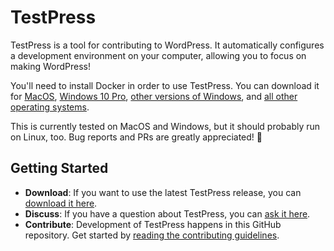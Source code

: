 # TestPress

TestPress is a tool for contributing to WordPress. It automatically configures a development environment on your computer, allowing you to focus on making WordPress!

You'll need to install Docker in order to use TestPress. You can download it for [MacOS](https://download.docker.com/mac/stable/Docker.dmg), [Windows 10 Pro](https://download.docker.com/win/stable/Docker%20for%20Windows%20Installer.exe), [other versions of Windows](https://github.com/docker/toolbox/releases), and [all other operating systems](https://hub.docker.com/search/?type=edition&offering=community).

This is currently tested on MacOS and Windows, but it should probably run on Linux, too. Bug reports and PRs are greatly appreciated! 💖

## Getting Started

- **Download**: If you want to use the latest TestPress release, you can [download it here](https://github.com/pento/testpress/releases).
- **Discuss**: If you have a question about TestPress, you can [ask it here](https://github.com/pento/testpress/issues/new?template=question.md).
- **Contribute**: Development of TestPress happens in this GitHub repository. Get started by [reading the contributing guidelines](/CONTRIBUTING.md).
